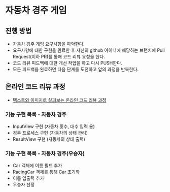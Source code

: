 # 자동차 경주 게임
## 진행 방법
* 자동차 경주 게임 요구사항을 파악한다.
* 요구사항에 대한 구현을 완료한 후 자신의 github 아이디에 해당하는 브랜치에 Pull Request(이하 PR)를 통해 코드 리뷰 요청을 한다.
* 코드 리뷰 피드백에 대한 개선 작업을 하고 다시 PUSH한다.
* 모든 피드백을 완료하면 다음 단계를 도전하고 앞의 과정을 반복한다.

## 온라인 코드 리뷰 과정
* [텍스트와 이미지로 살펴보는 온라인 코드 리뷰 과정](https://github.com/next-step/nextstep-docs/tree/master/codereview)

### 기능 구현 목록 - 자동차 경주

- InputView 구현 (자동차 횟수, 대수 입력 용)
- 경주 프로세스 구현 (자동차의 상태 관리)
- ResultView 구현 (자동차의 상태 출력)

### 기능 구현 목록 - 자동차 경주(우승자)

- Car 객체에 이름 필드 추가
- RacingCar 객체를 통해 Car 초기화
- 이름 입출력 추가
- 우승자 선정